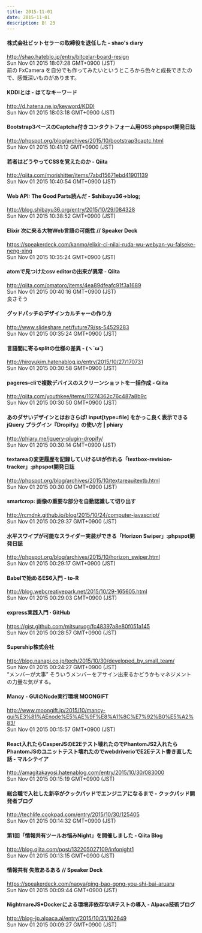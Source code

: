 ```yaml
---
title: 2015-11-01
date: 2015-11-01
description: B! 23
---
```


#### 株式会社ビットセラーの取締役を退任した - shao's diary
http://shao.hateblo.jp/entry/bitcelar-board-resign<br>
Sun Nov 01 2015 18:07:28 GMT+0900 (JST)<br>
前の FxCamera を自分でも作ってみたいというところから色々と成長できたので、感慨深いものがあります。


#### KDDIとは - はてなキーワード
http://d.hatena.ne.jp/keyword/KDDI<br>
Sun Nov 01 2015 18:03:18 GMT+0900 (JST)<br>


#### Bootstrap3ベースのCaptcha付きコンタクトフォーム用OSS:phpspot開発日誌
http://phpspot.org/blog/archives/2015/10/bootstrap3captc.html<br>
Sun Nov 01 2015 10:41:12 GMT+0900 (JST)<br>


#### 若者はどうやってCSSを覚えたのか - Qiita
http://qiita.com/morishitter/items/7abd15671ebd41901139<br>
Sun Nov 01 2015 10:40:54 GMT+0900 (JST)<br>


#### Web API: The Good Parts読んだ - $shibayu36->blog;
http://blog.shibayu36.org/entry/2015/10/29/084328<br>
Sun Nov 01 2015 10:38:52 GMT+0900 (JST)<br>


#### Elixir 次に来る大物Web言語の可能性 // Speaker Deck
https://speakerdeck.com/kanmo/elixir-ci-nilai-ruda-wu-webyan-yu-falseke-neng-xing<br>
Sun Nov 01 2015 10:35:24 GMT+0900 (JST)<br>


#### atomで見つけたcsv editorの出来が異常 - Qiita
http://qiita.com/omatoro/items/4ea89dfeafc91f3a1689<br>
Sun Nov 01 2015 00:40:16 GMT+0900 (JST)<br>
良さそう


#### グッドパッチのデザインカルチャーの作り方
http://www.slideshare.net/future79/ss-54529283<br>
Sun Nov 01 2015 00:35:24 GMT+0900 (JST)<br>


#### 言語間に寄るsplitの仕様の差異 -  (ヽ´ω`)　
http://hiroyukim.hatenablog.jp/entry/2015/10/27/170731<br>
Sun Nov 01 2015 00:30:58 GMT+0900 (JST)<br>


#### pageres-cliで複数デバイスのスクリーンショットを一括作成 - Qiita
http://qiita.com/youthkee/items/11274362c76c487a8b9c<br>
Sun Nov 01 2015 00:30:50 GMT+0900 (JST)<br>


#### あのダサいデザインとはおさらば! input[type=file] をかっこ良く表示できる jQuery プラグイン『Dropify』の使い方 | phiary
http://phiary.me/jquery-plugin-dropify/<br>
Sun Nov 01 2015 00:30:14 GMT+0900 (JST)<br>


#### textareaの変更履歴を記録していけるUIが作れる「textbox-revision-tracker」:phpspot開発日誌
http://phpspot.org/blog/archives/2015/10/textareauitextb.html<br>
Sun Nov 01 2015 00:30:00 GMT+0900 (JST)<br>


#### smartcrop: 画像の重要な部分を自動認識して切り出す
http://rcmdnk.github.io/blog/2015/10/24/computer-javascript/<br>
Sun Nov 01 2015 00:29:37 GMT+0900 (JST)<br>


#### 水平スワイプが可能なスライダー実装ができる「Horizon Swiper」:phpspot開発日誌
http://phpspot.org/blog/archives/2015/10/horizon_swiper.html<br>
Sun Nov 01 2015 00:29:17 GMT+0900 (JST)<br>


#### Babelで始めるES6入門 - to-R
http://blog.webcreativepark.net/2015/10/29-165605.html<br>
Sun Nov 01 2015 00:29:03 GMT+0900 (JST)<br>


#### express実践入門 · GitHub
https://gist.github.com/mitsuruog/fc48397a8e80f051a145<br>
Sun Nov 01 2015 00:28:57 GMT+0900 (JST)<br>


#### Supership株式会社
http://blog.nanapi.co.jp/tech/2015/10/30/developed_by_small_team/<br>
Sun Nov 01 2015 00:24:27 GMT+0900 (JST)<br>
“メンバーが大事” そういうメンバーをアサイン出来るかどうかもマネジメントの力量な気がする。


#### Mancy - GUIのNode実行環境 MOONGIFT
http://www.moongift.jp/2015/10/mancy-gui%E3%81%AEnode%E5%AE%9F%E8%A1%8C%E7%92%B0%E5%A2%83/<br>
Sun Nov 01 2015 00:15:57 GMT+0900 (JST)<br>


#### React入れたらCasperJSのE2Eテスト壊れたのでPhantomJS2入れたらPhantomJSのユニットテスト壊れたのでwebdriverioでE2Eテスト書き直した話 - マルシテイア
http://amagitakayosi.hatenablog.com/entry/2015/10/30/083000<br>
Sun Nov 01 2015 00:15:19 GMT+0900 (JST)<br>


#### 総合職で入社した新卒がクックパッドでエンジニアになるまで - クックパッド開発者ブログ
http://techlife.cookpad.com/entry/2015/10/30/125405<br>
Sun Nov 01 2015 00:14:32 GMT+0900 (JST)<br>


#### 第1回「情報共有ツールお悩みNight」を開催しました - Qiita Blog
http://blog.qiita.com/post/132205027109/infonight1<br>
Sun Nov 01 2015 00:13:15 GMT+0900 (JST)<br>


#### 情報共有 失敗あるある // Speaker Deck
https://speakerdeck.com/naoya/qing-bao-gong-you-shi-bai-aruaru<br>
Sun Nov 01 2015 00:09:44 GMT+0900 (JST)<br>


#### NightmareJS+Dockerによる環境非依存なUIテストの導入 - Alpaca技術ブログ
http://blog-jp.alpaca.ai/entry/2015/10/31/102649<br>
Sun Nov 01 2015 00:09:27 GMT+0900 (JST)<br>


